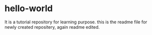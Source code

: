 # hello-world
It is a tutorial repository for learning purpose.
this is the readme file for newly created repositery, again readme edited.
